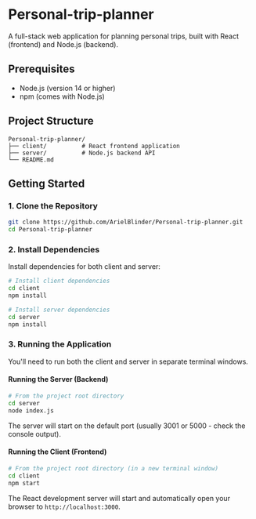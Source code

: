 # Personal-trip-planner

A full-stack web application for planning personal trips, built with React (frontend) and Node.js (backend).

## Prerequisites

- Node.js (version 14 or higher)
- npm (comes with Node.js)

## Project Structure

```
Personal-trip-planner/
├── client/          # React frontend application
├── server/          # Node.js backend API
└── README.md
```

## Getting Started

### 1. Clone the Repository

```bash
git clone https://github.com/ArielBlinder/Personal-trip-planner.git
cd Personal-trip-planner
```

### 2. Install Dependencies

Install dependencies for both client and server:

```bash
# Install client dependencies
cd client
npm install

# Install server dependencies
cd server
npm install
```

### 3. Running the Application

You'll need to run both the client and server in separate terminal windows.

#### Running the Server (Backend)

```bash
# From the project root directory
cd server
node index.js
```

The server will start on the default port (usually 3001 or 5000 - check the console output).

#### Running the Client (Frontend)

```bash
# From the project root directory (in a new terminal window)
cd client
npm start
```

The React development server will start and automatically open your browser to `http://localhost:3000`.

